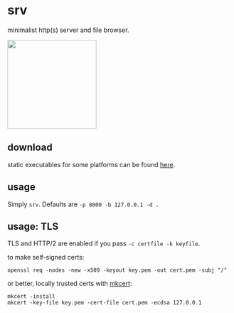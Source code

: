 # srv

minimalist http(s) server and file browser.

<img src="https://github.com/joshuarli/srv/blob/master/.github/screenshot.png?raw=true" width="200">


## download

static executables for some platforms can be found [here](https://github.com/joshuarli/srv/releases).


## usage

Simply `srv`. Defaults are `-p 8000 -b 127.0.0.1 -d .`


## usage: TLS

TLS and HTTP/2 are enabled if you pass `-c certfile -k keyfile`.

to make self-signed certs:

    openssl req -nodes -new -x509 -keyout key.pem -out cert.pem -subj "/"

or better, locally trusted certs with [mkcert](https://github.com/FiloSottile/mkcert):

    mkcert -install
    mkcert -key-file key.pem -cert-file cert.pem -ecdsa 127.0.0.1
